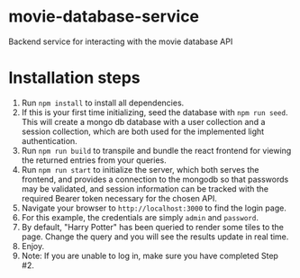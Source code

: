 # movie-database-service

Backend service for interacting with the movie database API

# Installation steps
1. Run `npm install` to install all dependencies.
2. If this is your first time initializing, seed the database with `npm run seed`. This will create a mongo db database with a user collection and a session collection, which are both used for the implemented light authentication.
3. Run `npm run build` to transpile and bundle the react frontend for viewing the returned entries from your queries.
4. Run `npm run start` to initialize the server, which both serves the frontend, and provides a connection to the mongodb so that passwords may be validated, and session information can be tracked with the required Bearer token necessary for the chosen API.
5. Navigate your browser to `http://localhost:3000` to find the login page.
6. For this example, the credentials are simply `admin` and `password`.
7. By default, "Harry Potter" has been queried to render some tiles to the page. Change the query and you will see the results update in real time.
8. Enjoy.
9. Note: If you are unable to log in, make sure you have completed Step #2.